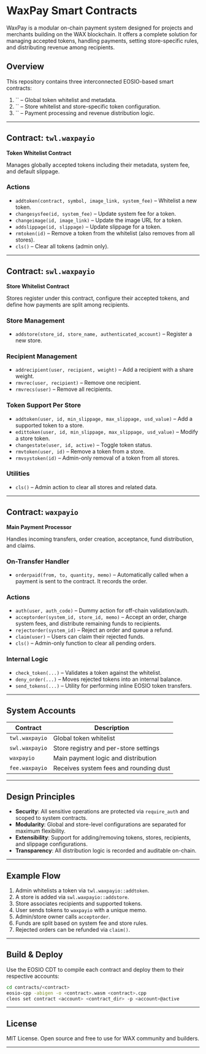 # WaxPay Smart Contracts

WaxPay is a modular on-chain payment system designed for projects and merchants building on the WAX blockchain. It offers a complete solution for managing accepted tokens, handling payments, setting store-specific rules, and distributing revenue among recipients.

## Overview

This repository contains three interconnected EOSIO-based smart contracts:

1. `` – Global token whitelist and metadata.
2. `` – Store whitelist and store-specific token configuration.
3. `` – Payment processing and revenue distribution logic.

---

## Contract: `twl.waxpayio`

**Token Whitelist Contract**

Manages globally accepted tokens including their metadata, system fee, and default slippage.

### Actions

- `addtoken(contract, symbol, image_link, system_fee)` – Whitelist a new token.
- `changesysfee(id, system_fee)` – Update system fee for a token.
- `changeimage(id, image_link)` – Update the image URL for a token.
- `addslippage(id, slippage)` – Update slippage for a token.
- `rmtoken(id)` – Remove a token from the whitelist (also removes from all stores).
- `cls()` – Clear all tokens (admin only).

---

## Contract: `swl.waxpayio`

**Store Whitelist Contract**

Stores register under this contract, configure their accepted tokens, and define how payments are split among recipients.

### Store Management

- `addstore(store_id, store_name, authenticated_account)` – Register a new store.

### Recipient Management

- `addrecipient(user, recipient, weight)` – Add a recipient with a share weight.
- `rmvrec(user, recipient)` – Remove one recipient.
- `rmvrecs(user)` – Remove all recipients.

### Token Support Per Store

- `addtoken(user, id, min_slippage, max_slippage, usd_value)` – Add a supported token to a store.
- `edittoken(user, id, min_slippage, max_slippage, usd_value)` – Modify a store token.
- `changestate(user, id, active)` – Toggle token status.
- `rmvtoken(user, id)` – Remove a token from a store.
- `rmvsystoken(id)` – Admin-only removal of a token from all stores.

### Utilities

- `cls()` – Admin action to clear all stores and related data.

---

## Contract: `waxpayio`

**Main Payment Processor**

Handles incoming transfers, order creation, acceptance, fund distribution, and claims.

### On-Transfer Handler

- `orderpaid(from, to, quantity, memo)` – Automatically called when a payment is sent to the contract. It records the order.

### Actions

- `auth(user, auth_code)` – Dummy action for off-chain validation/auth.
- `acceptorder(system_id, store_id, memo)` – Accept an order, charge system fees, and distribute remaining funds to recipients.
- `rejectorder(system_id)` – Reject an order and queue a refund.
- `claim(user)` – Users can claim their rejected funds.
- `cls()` – Admin-only function to clear all pending orders.

### Internal Logic

- `check_token(...)` – Validates a token against the whitelist.
- `deny_order(...)` – Moves rejected tokens into an internal balance.
- `send_tokens(...)` – Utility for performing inline EOSIO token transfers.

---

## System Accounts

| Contract       | Description                            |
| -------------- | -------------------------------------- |
| `twl.waxpayio` | Global token whitelist                 |
| `swl.waxpayio` | Store registry and per-store settings  |
| `waxpayio`     | Main payment logic and distribution    |
| `fee.waxpayio` | Receives system fees and rounding dust |

---

## Design Principles

- **Security**: All sensitive operations are protected via `require_auth` and scoped to system contracts.
- **Modularity**: Global and store-level configurations are separated for maximum flexibility.
- **Extensibility**: Support for adding/removing tokens, stores, recipients, and slippage configurations.
- **Transparency**: All distribution logic is recorded and auditable on-chain.

---

## Example Flow

1. Admin whitelists a token via `twl.waxpayio::addtoken`.
2. A store is added via `swl.waxpayio::addstore`.
3. Store associates recipients and supported tokens.
4. User sends tokens to `waxpayio` with a unique memo.
5. Admin/store owner calls `acceptorder`.
6. Funds are split based on system fee and store rules.
7. Rejected orders can be refunded via `claim()`.

---

## Build & Deploy

Use the EOSIO CDT to compile each contract and deploy them to their respective accounts:

```sh
cd contracts/<contract>
eosio-cpp -abigen -o <contract>.wasm <contract>.cpp
cleos set contract <account> <contract_dir> -p <account>@active
```

---

## License

MIT License. Open source and free to use for WAX community and builders.

---
